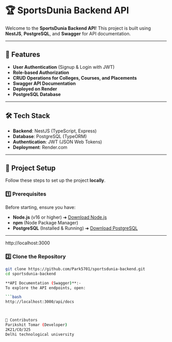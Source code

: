 # 🏆 SportsDunia Backend API

Welcome to the **SportsDunia Backend API**! This project is built using **NestJS**, **PostgreSQL**, and **Swagger** for API documentation.

---

## 🚀 Features
- **User Authentication** (Signup & Login with JWT)
- **Role-based Authorization**
- **CRUD Operations for Colleges, Courses, and Placements**
- **Swagger API Documentation**
- **Deployed on Render**
- **PostgreSQL Database**

---

## 🛠️ Tech Stack
- **Backend**: NestJS (TypeScript, Express)
- **Database**: PostgreSQL (TypeORM)
- **Authentication**: JWT (JSON Web Tokens)
- **Deployment**: Render.com

---

## 📌 **Project Setup**
Follow these steps to set up the project **locally**.

### **1️⃣ Prerequisites**
Before starting, ensure you have:
- **Node.js** (v16 or higher) ➜ [Download Node.js](https://nodejs.org/)
- **npm** (Node Package Manager)
- **PostgreSQL** (Installed & Running) ➜ [Download PostgreSQL](https://www.postgresql.org/download/)

---

http://localhost:3000

### **2️⃣ Clone the Repository**
```bash
git clone https://github.com/Park5701/sportsdunia-backend.git
cd sportsdunia-backend

**API Documentation (Swagger)**:-
To explore the API endpoints, open:

```bash
http://localhost:3000/api/docs



👥 Contributors
Parikshit Tomar (Developer)
2K21/CO/325
Delhi technological university
